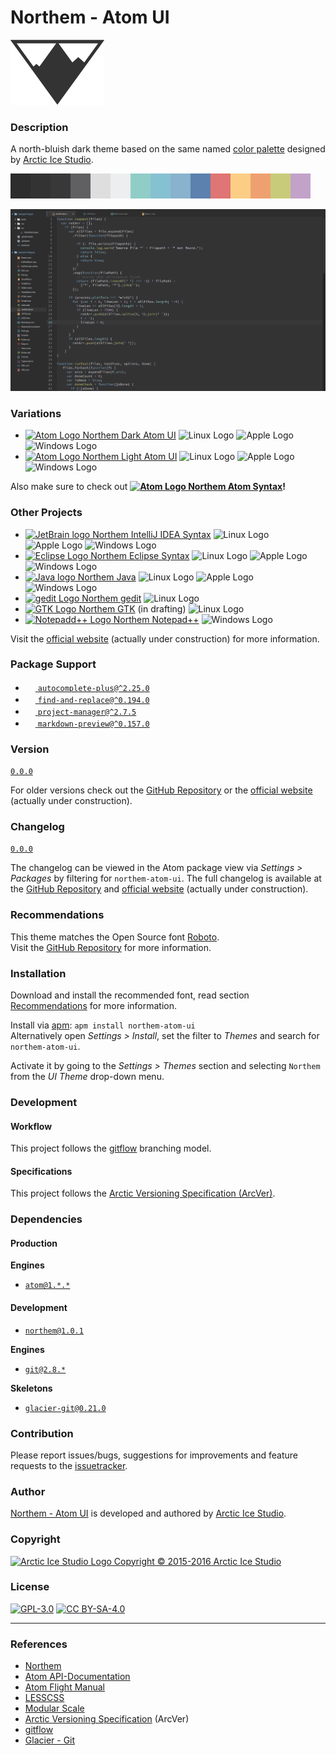 Northem - Atom UI
=================

[![Northem Logo](https://raw.githubusercontent.com/arcticicestudio/northem-atom-ui/master/assets/media/northem-logo.png)](http://arcticicestudio.com/northem)

### Description
A north-bluish dark theme based on the same named [color palette](https://github.com/arcticicestudio/northem) designed by [Arctic Ice Studio](http://arcticicestudio.com).

![Northem Color Palette](https://raw.githubusercontent.com/arcticicestudio/northem-atom-ui/master/assets/media/northem.png)

![Northem Preview Screenshot](https://raw.githubusercontent.com/arcticicestudio/northem-atom-ui/master/assets/media/preview-screenshot.png)

### Variations
  - <a href="https://github.com/arcticicestudio/northem-dark-atom-ui"><img src="https://atom.io/favicon.ico" alt="Atom Logo" width=16 height=16> Northem Dark Atom UI</a> <img src="https://www.kernel.org/theme/images/logos/favicon.png" alt="Linux Logo" width=16 height=16 /> <img src="https://developer.apple.com/favicon.ico" alt="Apple Logo" width=16 height=16 /> <img src="https://www.microsoft.com/en-us/windows/favicon.ico" alt="Windows Logo" width=16 height=16 />
  - <a href="https://github.com/arcticicestudio/northem-light-atom-ui"><img src="https://atom.io/favicon.ico" alt="Atom Logo" width=16 height=16> Northem Light Atom UI</a> <img src="https://www.kernel.org/theme/images/logos/favicon.png" alt="Linux Logo" width=16 height=16 /> <img src="https://developer.apple.com/favicon.ico" alt="Apple Logo" width=16 height=16 /> <img src="https://www.microsoft.com/en-us/windows/favicon.ico" alt="Windows Logo" width=16 height=16 />

Also make sure to check out **<a href="https://github.com/arcticicestudio/northem-atom-syntax"><img src="https://atom.io/favicon.ico" alt="Atom Logo" width=16 height=16> Northem Atom Syntax</a>!**

### Other Projects
  - <a href="https://github.com/arcticicestudio/northem-intellij-idea-syntax"><img src="https://www.jetbrains.com/_assets//shared/favicons/jetbrains.ico" alt="JetBrain logo" width=16 height=16> Northem IntelliJ IDEA Syntax</a> <img src="https://www.kernel.org/theme/images/logos/favicon.png" alt="Linux Logo" width=16 height=16 /> <img src="https://developer.apple.com/favicon.ico" alt="Apple Logo" width=16 height=16 /> <img src="https://www.microsoft.com/en-us/windows/favicon.ico" alt="Windows Logo" width=16 height=16 />
  - <a href="https://github.com/arcticicestudio/northem-eclipse-syntax"><img src="https://eclipse.org/favicon.ico" alt="Eclipse Logo" width=16 height=16> Northem Eclipse Syntax</a> <img src="https://www.kernel.org/theme/images/logos/favicon.png" alt="Linux Logo" width=16 height=16 /> <img src="https://developer.apple.com/favicon.ico" alt="Apple Logo" width=16 height=16 /> <img src="https://www.microsoft.com/en-us/windows/favicon.ico" alt="Windows Logo" width=16 height=16 />
  - <a href="https://github.com/arcticicestudio/northem-java"><img src="https://www.java.com/favicon.ico" alt="Java logo" width=16 height=16> Northem Java</a> <img src="https://www.kernel.org/theme/images/logos/favicon.png" alt="Linux Logo" width=16 height=16 /> <img src="https://developer.apple.com/favicon.ico" alt="Apple Logo" width=16 height=16 /> <img src="https://www.microsoft.com/en-us/windows/favicon.ico" alt="Windows Logo" width=16 height=16 />
  - <a href="https://github.com/arcticicestudio/northem-gedit"><img src="https://static.gnome.org/wiki.gnome.org/gnome/css/favicon.png" alt="gedit Logo" width=16 height=16> Northem gedit</a> <img src="https://www.kernel.org/theme/images/logos/favicon.png" alt="Linux Logo" width=16 height=16 />
  - <a href="#"><img src="http://www.gtk.org/images/gtk-logo.ico" alt="GTK Logo" width=16 height=16> Northem GTK</a> (in drafting) <img src="https://www.kernel.org/theme/images/logos/favicon.png" alt="Linux Logo" width=16 height=16 />
  - <a href="https://github.com/arcticicestudio/northem-notepadplusplus"><img src="http://notepad-plus-plus.org/assets/images/favicon.ico" alt="Notepadd++ Logo" width=16 height=16> Northem Notepad++</a> <img src="https://www.microsoft.com/en-us/windows/favicon.ico" alt="Windows Logo" width=16 height=16 />

Visit the [official website](http://arcticicestudio.com/northem) (actually under construction) for more information.

### Package Support
  - <a href="https://atom.io/packages/autocomplete-plus"><img src="https://avatars0.githubusercontent.com/u/1089146" width=16 height=16/> `autocomplete-plus@^2.25.0`</a>
  - <a href="https://atom.io/packages/find-and-replace"><img src="https://avatars0.githubusercontent.com/u/1089146" width=16 height=16/> `find-and-replace@^0.194.0`</a>
  - <a href="https://atom.io/packages/project-manager"><img src="https://avatars0.githubusercontent.com/u/696872" width=16 height=16/> `project-manager@^2.7.5`</a>
  - <a href="https://atom.io/packages/markdown-preview"><img src="https://avatars0.githubusercontent.com/u/1089146" width=16 height=16/> `markdown-preview@^0.157.0`</a>

### Version
[`0.0.0`](https://github.com/arcticicestudio/northem-atom-ui/releases/latest)  

For older versions check out the [GitHub Repository](https://github.com/arcticicestudio/northem-atom-ui/releases) or the [official website](http://arcticicestudio.com/northem) (actually under construction).

### Changelog
[`0.0.0`](https://github.com/arcticicestudio/northem-atom-ui/blob/master/CHANGELOG.md)

The changelog can be viewed in the Atom package view via *Settings > Packages* by filtering for `northem-atom-ui`.
The full changelog is available at the [GitHub Repository](https://github.com/arcticicestudio/northem-dark-atom-ui) and [official website](http://arcticicestudio.com/northem) (actually under construction).

### Recommendations
This theme matches the Open Source font [Roboto](http://www.google.com/fonts/specimen/Roboto).  
Visit the [GitHub Repository](https://github.com/google/fonts/tree/master/apache/roboto) for more information.

### Installation
Download and install the recommended font, read section [Recommendations](#Recommendations) for more information.

Install via [apm](https://github.com/atom/apm): `apm install northem-atom-ui`  
Alternatively open *Settings > Install*, set the filter to *Themes* and search for `northem-atom-ui`.

Activate it by going to the *Settings > Themes* section and selecting `Northem` from the *UI Theme* drop-down menu.

### Development
#### Workflow
This project follows the [gitflow](http://nvie.com/posts/a-successful-git-branching-model) branching model.

#### Specifications
This project follows the [Arctic Versioning Specification (ArcVer)](https://github.com/arcticicestudio/arcver).

### Dependencies
#### Production
**Engines**
  - [`atom@1.*.*`](https://atom.io)

#### Development
  - [`northem@1.0.1`](https://github.com/arcticicestudio/northem)

**Engines**
  - [`git@2.8.*`](https://git-scm.com)

**Skeletons**
  - [`glacier-git@0.21.0`](https://github.com/arcticicestudio/glacier-git)

### Contribution
Please report issues/bugs, suggestions for improvements and feature requests to the [issuetracker](https://github.com/arcticicestudio/northem-atom-ui/issues).

### Author
[Northem - Atom UI](https://github.com/arcticicestudio/northem-atom-ui) is developed and authored by [Arctic Ice Studio](http://arcticicestudio.com).

### Copyright
<a href="mailto:development@arcticicestudio.com"><img src="http://arcticicestudio.com/favicon.ico" width=16 height=16 alt="Arctic Ice Studio Logo"/> Copyright &copy; 2015-2016 Arctic Ice Studio</a>

### License
[![GPL-3.0](http://www.gnu.org/graphics/gplv3-88x31.png)](http://www.gnu.org/licenses/gpl.txt) [![CC BY-SA-4.0](http://mirrors.creativecommons.org/presskit/buttons/88x31/svg/by-sa.svg)](http://creativecommons.org/licenses/by-sa/4.0/)

---

### References
  - [Northem](https://github.com/arcticicestudio/northem)
  - [Atom API-Documentation](https://atom.io/docs/api/latest/Atom)  
  - [Atom Flight Manual](https://atom.io/docs)  
  - [LESSCSS](http://lesscss.org)  
  - [Modular Scale](http://www.modularscale.com)
  - [Arctic Versioning Specification](http://specs.arcticicestudio.com/arcver) (ArcVer)
  - [gitflow](http://nvie.com/posts/a-successful-git-branching-model)
  - [Glacier - Git](https://github.com/arcticicestudio/glacier-git)
